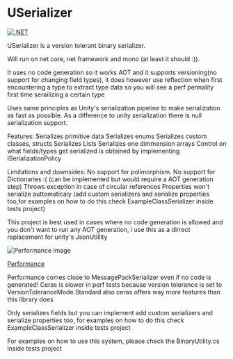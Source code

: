 # USerializer

[![.NET](https://github.com/ddalacu/USerializer/actions/workflows/dotnet.yml/badge.svg?branch=master)](https://github.com/ddalacu/USerializer/actions/workflows/dotnet.yml)

USerializer is a version tolerant binary serializer.

Will run on net core, net framework and mono (at least it should :)).

It uses no code generation so it works AOT and it supports versioning(no support for changing field types),
 it does however use reflection when first encountering a type to extract type data so you will see a perf pennality first time serailizing a certain type
 
Uses same principles as Unity's serialization pipeline to make serialization as fast as possible.
As a difference to unity serialization there is null serialization support.

Features:
Serializes primitive data
Serializes enums
Serializes custom classes, structs
Serializes Lists
Serializes one dimmension arrays
Control on what fields/types get serialized is obtained by implementing ISerializationPolicy


Limitations and downsides:
No support for polimorphism.
No support for Dictionaries :( (can be implemented but would require a AOT generation step)
Throws exception in case of circular references
Properties won't serialize auttomaticaly (add custom serializers and serialize properties too,for examples on how to do this check ExampleClassSerializer inside tests project)

This project is best used in cases where no code generation is allowed and you don't want to run any AOT generation, i use this as a dirrect replacement for unity's JsonUtillity

![Performance image](../gh-pages/output.png)

[Performance](../gh-pages/performance.md)

Performance comes close to MessagePackSerializer even if no code is generated!
Ceras is slower in perf tests because version tolerance is set to VersionToleranceMode.Standard also ceras offers way more features than this library does

Only serializes fields but you can implement add custom serializers and serialize properties too,
for examples on how to do this check ExampleClassSerializer inside tests project

For examples on how to use this system, please check the BinaryUtility.cs inside tests project